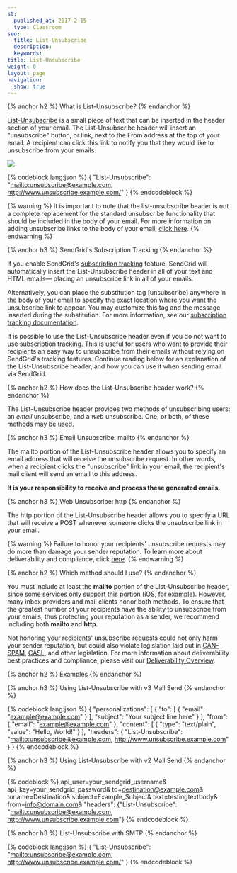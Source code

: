 ```yaml
---
st:
  published_at: 2017-2-15
  type: Classroom
seo:
  title: List-Unsubscribe
  description:
  keywords:
title: List-Unsubscribe
weight: 0
layout: page
navigation:
  show: true
---
```


{% anchor h2 %}
What is List-Unsubscribe?
{% endanchor %}

[List-Unsubscribe](http://www.list-unsubscribe.com/) is a small piece of text that can be inserted in the header section of your email. The List-Unsubscribe header will insert an "unsubscribe" button, or link, next to the From address at the top of your email. A recipient can click this link to notify you that they would like to unsubscribe from your emails.

![]({{root_url}}/images/list_unsubscribe_1.png)

{% codeblock lang:json %}
{
"List-Unsubscribe": "<mailto:unsubscribe@example.com>, <http://www.unsubscribe.example.com/>"
}
{% endcodeblock %}

{% warning %}
It is important to note that the list-unsubscribe header is not a complete replacement for the standard unsubscribe functionality that should be included in the body of your email. For more information on adding unsubscribe links to the body of your email, [click here]({{root_url}}/User_Guide/Suppressions/advanced_suppression_manager.html).
{% endwarning %}

{% anchor h3 %}
SendGrid's Subscription Tracking
{% endanchor %}

If you enable SendGrid's [subscription tracking](https://app.sendgrid.com/settings/tracking) feature, SendGrid will automatically insert the List-Unsubscribe header in all of your text and HTML emails— placing an unsubscribe link in all of your emails.

Alternatively, you can place the substitution tag [unsubscribe] anywhere in the body of your email to specify the exact location where you want the unsubscribe link to appear. You may customize this tag and the message inserted during the substitution. For more information, see our [subscription tracking documentation]({{root_url}}/User_Guide/Settings/tracking.html#-Subscription-Tracking).

It is possible to use the List-Unsubscribe header even if you do not want to use subscription tracking. This is useful for users who want to provide their recipients an easy way to unsubscribe from their emails without relying on SendGrid's tracking features. Continue reading below for an explanation of the List-Unsubscribe header, and how you can use it when sending email via SendGrid.

{% anchor h2 %}
How does the List-Unsubscribe header work?
{% endanchor %}

The List-Unsubscribe header provides two methods of unsubscribing users: an _email_ unsubscribe, and a _web_ unsubscribe. One, or both, of these methods may be used.

{% anchor h3 %}
Email Unsubscribe: mailto
{% endanchor %}

The mailto portion of the List-Unsubscribe header allows you to specify an email address that will receive the unsubscribe request. In other words, when a recipient clicks the "unsubscribe" link in your email, the recipient's mail client will send an email to this address.

**It is your responsibility to receive and process these generated emails.**

{% anchor h3 %}
Web Unsubscribe: http
{% endanchor %}

The http portion of the List-Unsubscribe header allows you to specify a URL that will receive a POST whenever someone clicks the unsubscribe link in your email.

{% warning %}
Failure to honor your recipients' unsubscribe requests may do more than damage your sender reputation. To learn more about deliverability and compliance, click [here]({{root_url}}/Classroom/Deliver/index.html#-Compliance).
{% endwarning %}

{% anchor h2 %}
Which method should I use?
{% endanchor %}

You must include at least the **mailto** portion of the List-Unsubscribe header, since some services only support this portion (iOS, for example). However, many inbox providers and mail clients honor both methods. To ensure that the greatest number of your recipients have the ability to unsubscribe from your emails, thus protecting your reputation as a sender, we recommend including both **mailto** and **http**.

Not honoring your recipients' unsubscribe requests could not only harm your sender reputation, but could also violate legislation laid out in [CAN-SPAM]({{root_url}}/Glossary/can_spam.html), [CASL](https://sendgrid.com/blog/canadian-anti-spam-law-need-know/), and other legislation. For more information about deliverability best practices and compliance, please visit our [Deliverability Overview]({{root_url}}/Classroom/Deliver/index.html#-Best-Practices).

{% anchor h2 %}
Examples
{% endanchor %}

{% anchor h3 %}
Using List-Unsubscribe with v3 Mail Send
{% endanchor %}

{% codeblock lang:json %}
{
  "personalizations": [
    {
      "to": [
        {
          "email": "example@example.com"
        }
      ],
      "subject": "Your subject line here"
    }
  ],
  "from": {
    "email": "example@example.com"
  },
  "content": [
    {
      "type": "text/plain",
      "value": "Hello, World!"
    }
  ],
  "headers": {
    "List-Unsubscribe": "<mailto:unsubscribe@example.com>, <http://www.unsubscribe.example.com>"
  }
}
{% endcodeblock %}

{% anchor h3 %}
Using List-Unsubscribe with v2 Mail Send
{% endanchor %}

{% codeblock %}
api_user=your_sendgrid_username&
api_key=your_sendgrid_password&
to=destination@example.com&
toname=Destination&
subject=Example_Subject&
text=testingtextbody&
from=info@domain.com&
"headers": {"List-Unsubscribe": "<mailto:unsubscribe@example.com>, <http://www.unsubscribe.example.com>"}
{% endcodeblock %}

{% anchor h3 %}
List-Unsubscribe with SMTP
{% endanchor %}

{% codeblock lang:json %}
{
  "List-Unsubscribe": "<mailto:unsubscribe@example.com>, <http://www.unsubscribe.example.com/>"
}
{% endcodeblock %}
